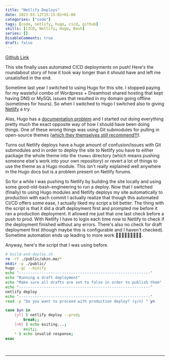 ```yaml
---
title: "Netlify Deploys"
date: 2023-03-12T15:15:01+01:00
categories: ["code"]
tags: [code, netlify, hugo, cicd, github]
skills: [CICD, Netlify, Hugo, Bash]
series: []
DisableComments: true
draft: false
---
```


[Github Link](https://github.com/aykhazanchi/akzn)

This site finally uses automated CICD deployments on push! Here's the roundabout story of how it took way longer than it should have and left me unsatisfied in the end.

Sometime last year I switched to using Hugo for this site. I stopped paying for my wasteful combo of Wordpress + Dreamhost shared hosting that kept having DNS or MySQL issues that resulted in my domain going offline (sometimes for hours). So when I switched to Hugo I switched also to giving [Netlify](https://netlify.com/) a try. 

Alas, Hugo has a [documentation problem](https://news.ycombinator.com/item?id=30527884) and I started out doing everything pretty much the exact opposite way of how I should have been doing things. One of these wrong things was using Git submodules for pulling in open-source themes ([which they themselves _still_ recommend?!](https://gohugo.io/getting-started/quick-start/#commands)). 

Turns out Netlify deploys have a huge amount of confusion/issues with Git submodules and in order to deploy the site to Netlify you have to either package the whole theme into the `themes` directory (which means pushing someone else's work into your own repository) or revert a lot of things to use the theme as a Hugo module. This isn't really explained well anywhere in the Hugo docs but is a problem present on Netlify forums.

So for a while I was pushing to Netlify by building the site locally and using some good-old-bash-engineering to run a deploy. Now that I switched (finally) to using Hugo modules and Netlify deploys my site automatically to production with each commit I actually realize that though this automated CI/CD offers some ease, I actually liked my script a bit better. The thing with the script is that it did a draft deployment first and prompted me before it ran a production deployment. It allowed me just that one last check before a push to prod. With Netlify I have to login each time now to Netlify to check if the deployment finished without any errors. There's also no check for draft deployment first (though maybe this is configurable and I haven't checked). Sometime automation ends up leading to more work 🤷🏻‍♂️🤷🏻‍♂️🤷🏻‍♂️. 

Anyway, here's the script that I was using before.

```bash
# build-and-deploy.sh
rm -rf ./public/akzn.me/*
mkdir -p ./public/
hugo --gc --minify
echo "----------------------------------------------------------"
echo "Running a draft deployment"
echo "Make sure all drafts are set to false in order to publish them"
echo "----------------------------------------------------------"
netlify deploy
echo "----------------------------------------------------------"
read -p "Do you want to proceed with production deploy? (y/n) " yn

case $yn in 
	[yY] ) netlify deploy --prod;
        break;;
	[nN] ) echo exiting...;
		exit;;
	* ) echo invalid response;
esac
```

<br>

---